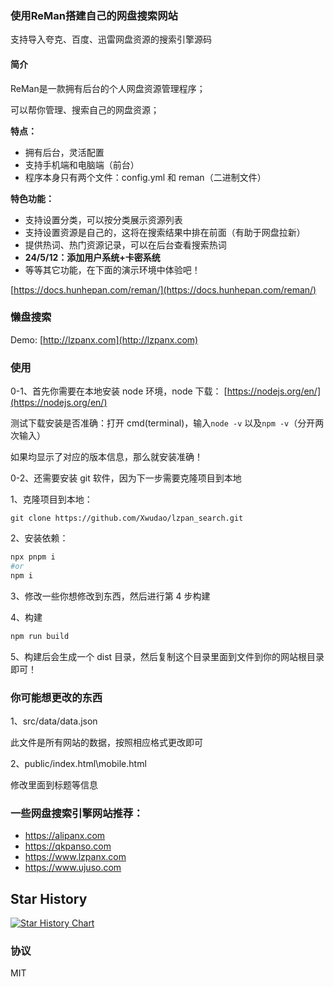 ### 使用ReMan搭建自己的网盘搜索网站

支持导入夸克、百度、迅雷网盘资源的搜索引擎源码

#### 简介

ReMan是一款拥有后台的个人网盘资源管理程序；

可以帮你管理、搜索自己的网盘资源；

**特点：**

- 拥有后台，灵活配置
- 支持手机端和电脑端（前台）
- 程序本身只有两个文件：config.yml 和 reman（二进制文件）


**特色功能：**

- 支持设置分类，可以按分类展示资源列表
- 支持设置资源是自己的，这将在搜索结果中排在前面（有助于网盘拉新）
- 提供热词、热门资源记录，可以在后台查看搜索热词
- **24/5/12：添加用户系统+卡密系统**
- 等等其它功能，在下面的演示环境中体验吧！



[https://docs.hunhepan.com/reman/](https://docs.hunhepan.com/reman/)



### 懒盘搜索

Demo: [http://lzpanx.com](http://lzpanx.com)

### 使用

0-1、首先你需要在本地安装 node 环境，node 下载： [https://nodejs.org/en/](https://nodejs.org/en/)

测试下载安装是否准确：打开 cmd(terminal)，输入`node -v` 以及`npm -v`（分开两次输入）

如果均显示了对应的版本信息，那么就安装准确！

0-2、还需要安装 git 软件，因为下一步需要克隆项目到本地

1、克隆项目到本地：

`git clone https://github.com/Xwudao/lzpan_search.git`

2、安装依赖：

```bash
npx pnpm i 
#or 
npm i
```

3、修改一些你想修改到东西，然后进行第 4 步构建

4、构建

```bash
npm run build
```


5、构建后会生成一个 dist 目录，然后复制这个目录里面到文件到你的网站根目录即可！

### 你可能想更改的东西

1、src/data/data.json

此文件是所有网站的数据，按照相应格式更改即可

2、public/index.html\mobile.html

修改里面到标题等信息


### 一些网盘搜索引擎网站推荐：

- https://alipanx.com
- https://qkpanso.com
- https://www.lzpanx.com
- https://www.ujuso.com


## Star History

[![Star History Chart](https://api.star-history.com/svg?repos=Xwudao/lzpan_search&type=Date)](https://star-history.com/#Xwudao/lzpan_search&Date)

### 协议

MIT
